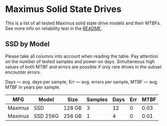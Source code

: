 Maximus Solid State Drives
==========================

This is a list of all tested Maximus solid state drive models and their MTBFs. See
more info on reliability test in the [README](https://github.com/linuxhw/SMART).

SSD by Model
------------

Please take all columns into account when reading the table. Pay attention on the
number of tested samples and power-on days. Simultaneous high values of both MTBF
and errors are possible if only rare drives in the subset encounter errors.

Days — avg. days per sample,
Err  — avg. errors per sample,
MTBF — avg. MTBF in years per sample.

| MFG       | Model              | Size   | Samples | Days  | Err   | MTBF |
|-----------|--------------------|--------|---------|-------|-------|------|
| Maximus   | SSD                | 128 GB | 3       | 12    | 0     | 0.03   |
| Maximus   | SSD 256G           | 256 GB | 1       | 4     | 0     | 0.01   |
